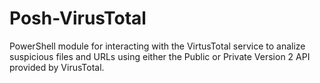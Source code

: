 Posh-VirusTotal
===============

PowerShell module for interacting with the VirtusTotal service to analize suspicious files and URLs using either the Public or Private Version 2 API provided by VirusTotal.
